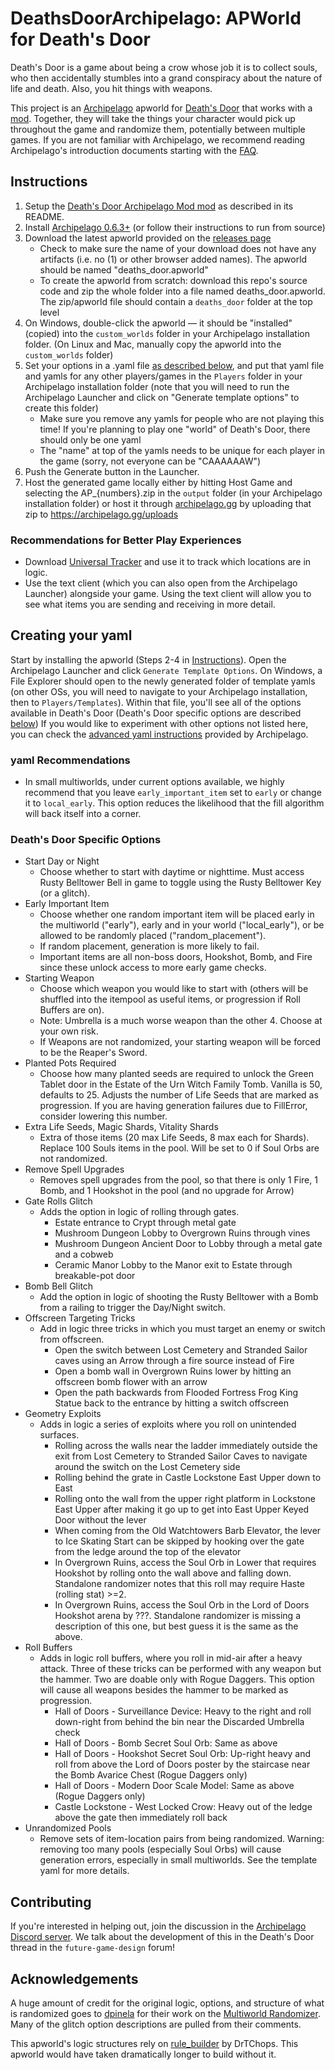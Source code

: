 # DeathsDoorArchipelago: APWorld for Death's Door
Death's Door is a game about being a crow whose job it is to collect souls, who then accidentally stumbles into a grand conspiracy about the nature of life and death. Also, you hit things with weapons.

This project is an [Archipelago](https://archipelago.gg/) apworld for [Death's Door](https://store.steampowered.com/app/894020/Deaths_Door/) that works with a [mod](https://github.com/Chris-Is-Awesome/DDArchipelagoRandomizer/). Together, they will take the things your character would pick up throughout the game and randomize them, potentially between multiple games. If you are not familiar with Archipelago, we recommend reading Archipelago's introduction documents starting with the [FAQ](https://archipelago.gg/faq/en/).

## Instructions
1. Setup the [Death's Door Archipelago Mod mod](https://github.com/Chris-Is-Awesome/DDArchipelagoRandomizer/) as described in its README.
2. Install [Archipelago 0.6.3+](https://github.com/ArchipelagoMW/Archipelago/releases/) (or follow their instructions to run from source)
3. Download the latest apworld provided on the [releases page](https://github.com/roseasromeo/DeathsDoorAPWorld/releases/latest)
    - Check to make sure the name of your download does not have any artifacts (i.e. no (1) or other browser added names). The apworld should be named "deaths_door.apworld"
    - To create the apworld from scratch: download this repo's source code and zip the whole folder into a file named deaths_door.apworld. The zip/apworld file should contain a `deaths_door` folder at the top level 
4. On Windows, double-click the apworld &mdash; it should be "installed" (copied) into the `custom_worlds` folder in your Archipelago installation folder. (On Linux and Mac, manually copy the apworld into the `custom_worlds` folder)
5. Set your options in a .yaml file [as described below](#creating-your-yaml), and put that yaml file and yamls for any other players/games in the `Players` folder in your Archipelago installation folder (note that you will need to run the Archipelago Launcher and click on "Generate template options" to create this folder)
    - Make sure you remove any yamls for people who are not playing this time! If you're planning to play one "world" of Death's Door, there should only be one yaml
    - The "name" at top of the yamls needs to be unique for each player in the game (sorry, not everyone can be "CAAAAAAW")
6. Push the Generate button in the Launcher.
7. Host the generated game locally either by hitting Host Game and selecting the AP_{numbers}.zip in the `output` folder (in your Archipelago installation folder) or host it through [archipelago.gg](https://archipelago.gg) by uploading that zip to https://archipelago.gg/uploads

### Recommendations for Better Play Experiences
- Download [Universal Tracker](https://github.com/FarisTheAncient/Archipelago/releases) and use it to track which locations are in logic.
- Use the text client (which you can also open from the Archipelago Launcher) alongside your game. Using the text client will allow you to see what items you are sending and receiving in more detail.

## Creating your yaml
Start by installing the apworld (Steps 2-4 in [Instructions](#instructions)). Open the Archipelago Launcher and click `Generate Template Options`. On Windows, a File Explorer should open to the newly generated folder of template yamls (on other OSs, you will need to navigate to your Archipelago installation, then to `Players/Templates`). Within that file, you'll see all of the options available in Death's Door (Death's Door specific options are described [below](#deaths-door-specific-options)) If you would like to experiment with other options not listed here, you can check the [advanced yaml instructions](https://archipelago.gg/tutorial/Archipelago/advanced_settings/en) provided by Archipelago.

### yaml Recommendations
- In small multiworlds, under current options available, we highly recommend that you leave `early_important_item` set to `early` or change it to `local_early`. This option reduces the likelihood that the fill algorithm will back itself into a corner.

### Death's Door Specific Options
- Start Day or Night
    - Choose whether to start with daytime or nighttime. Must access Rusty Belltower Bell in game to toggle using the Rusty Belltower Key (or a glitch).
- Early Important Item
    - Choose whether one random important item will be placed early in the multiworld ("early"), early and in your world ("local_early"), or be allowed to be randomly placed ("random_placement").
    - If random placement, generation is more likely to fail.
    - Important items are all non-boss doors, Hookshot, Bomb, and Fire since these unlock access to more early game checks.
- Starting Weapon
    - Choose which weapon you would like to start with (others will be shuffled into the itempool as useful items, or progression if Roll Buffers are on).
    - Note: Umbrella is a much worse weapon than the other 4. Choose at your own risk.
    - If Weapons are not randomized, your starting weapon will be forced to be the Reaper's Sword.
- Planted Pots Required
    - Choose how many planted seeds are required to unlock the Green Tablet door in the Estate of the Urn Witch Family Tomb. Vanilla is 50, defaults to 25. Adjusts the number of Life Seeds that are marked as progression. If you are having generation failures due to FillError, consider lowering this number.
- Extra Life Seeds, Magic Shards, Vitality Shards
    - Extra of those items (20 max Life Seeds, 8 max each for Shards). Replace 100 Souls items in the pool. Will be set to 0 if Soul Orbs are not randomized.
- Remove Spell Upgrades
    - Removes spell upgrades from the pool, so that there is only 1 Fire, 1 Bomb, and 1 Hookshot in the pool (and no upgrade for Arrow)
- Gate Rolls Glitch
    - Adds the option in logic of rolling through gates.
        - Estate entrance to Crypt through metal gate
        - Mushroom Dungeon Lobby to Overgrown Ruins through vines
        - Mushroom Dungeon Ancient Door to Lobby through a metal gate and a cobweb
        - Ceramic Manor Lobby to the Manor exit to Estate through breakable-pot door
- Bomb Bell Glitch
    - Add the option in logic of shooting the Rusty Belltower with a Bomb from a railing to trigger the Day/Night switch.
- Offscreen Targeting Tricks
    - Add in logic three tricks in which you must target an enemy or switch from offscreen.
        - Open the switch between Lost Cemetery and Stranded Sailor caves using an Arrow through a fire source instead of Fire
        - Open a bomb wall in Overgrown Ruins lower by hitting an offscreen bomb flower with an arrow
        - Open the path backwards from Flooded Fortress Frog King Statue back to the entrance by hitting a switch offscreen
- Geometry Exploits
    - Adds in logic a series of exploits where you roll on unintended surfaces.
        - Rolling across the walls near the ladder immediately outside the exit from Lost Cemetery to Stranded Sailor Caves to navigate around the switch on the Lost Cemetery side
        - Rolling behind the grate in Castle Lockstone East Upper down to East
        - Rolling onto the wall from the upper right platform in Lockstone East Upper after making it go up to get into East Upper Keyed Door without the lever
        - When coming from the Old Watchtowers Barb Elevator, the lever to Ice Skating Start can be skipped by hooking over the gate from the ledge around the top of the elevator
        - In Overgrown Ruins, access the Soul Orb in Lower that requires Hookshot by rolling onto the wall above and falling down. Standalone randomizer notes that this roll may require Haste (rolling stat) >=2.
        - In Overgrown Ruins, access the Soul Orb in the Lord of Doors Hookshot arena by ???. Standalone randomizer is missing a description of this one, but best guess it is the same as the above.
- Roll Buffers
    - Adds in logic roll buffers, where you roll in mid-air after a heavy attack. Three of these tricks can be performed with any weapon but the hammer. Two are doable only with Rogue Daggers. This option will cause all weapons besides the hammer to be marked as progression.
        - Hall of Doors - Surveillance Device: Heavy to the right and roll down-right from behind the bin near the Discarded Umbrella check
        - Hall of Doors - Bomb Secret Soul Orb: Same as above
        - Hall of Doors - Hookshot Secret Soul Orb: Up-right heavy and roll from above the Lord of Doors poster by the staircase near the Bomb Avarice Chest (Rogue Daggers only)
        - Hall of Doors - Modern Door Scale Model: Same as above (Rogue Daggers only)
        - Castle Lockstone - West Locked Crow: Heavy out of the ledge above the gate then immediately roll back
- Unrandomized Pools
    - Remove sets of item-location pairs from being randomized. Warning: removing too many pools (especially Soul Orbs) will cause generation errors, especially in small multiworlds. See the template yaml for more details.

## Contributing

If you're interested in helping out, join the discussion in the [Archipelago Discord server](https://discord.com/invite/8Z65BR2).
We talk about the development of this in the Death's Door thread in the `future-game-design` forum!

## Acknowledgements

A huge amount of credit for the original logic, options, and structure of what is randomized goes to [dpinela](https://github.com/dpinela) for their work on the [Multiworld Randomizer](https://github.com/dpinela/DeathsDoor.Randomizer). Many of the glitch option descriptions are pulled from their comments.

This apworld's logic structures rely on [rule_builder](https://github.com/ArchipelagoMW/Archipelago/pull/5048) by DrTChops. This apworld would have taken dramatically longer to build without it.

